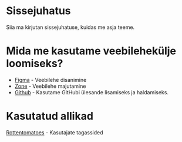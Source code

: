 # Sissejuhatus
Siia ma kirjutan sissejuhatuse, kuidas me asja teeme.

# Mida me kasutame veebilehekülje loomiseks?
* [Figma](https://www.figma.com/) - Veebilehe disanimine
* [Zone](https://www.zone.ee/) - Veebilehe majutamine
* [Github](https://www.github.com/HenrysHub/LoganMovie/) - Kasutame GitHubi ülesande lisamiseks ja haldamiseks.

# Kasutatud allikad 
[Rottentomatoes](https://www.rottentomatoes.com/m/logan_2017) - Kasutajate tagassided
